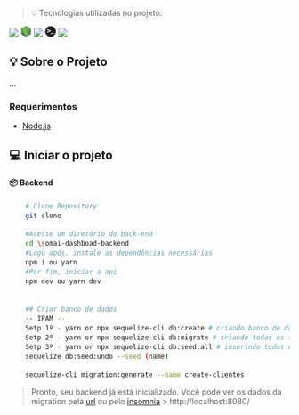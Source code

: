 > 💡 Tecnologias utilizadas no projeto:

<code><img height="20" src="https://sequelize.org/v6/image/brand_logo.png"></code>
<code><img height="20" src="https://raw.githubusercontent.com/github/explore/80688e429a7d4ef2fca1e82350fe8e3517d3494d/topics/nodejs/nodejs.png"></code>
<code><img height="20" src="https://cdn.iconscout.com/icon/free/png-512/postgresql-226047.png"></code>
<code><img height="20" src="https://raw.githubusercontent.com/github/explore/80688e429a7d4ef2fca1e82350fe8e3517d3494d/topics/terminal/terminal.png"></code>
<code><img height="20" src="https://upload.wikimedia.org/wikipedia/commons/thumb/9/9a/Visual_Studio_Code_1.35_icon.svg/1024px-Visual_Studio_Code_1.35_icon.svg.png"></code>


## 💡 Sobre o Projeto

...

### Requerimentos

- [Node.js](https://nodejs.org/en/download/) 

## 💻 Iniciar o projeto

#### 📦 Backend

```bash
    # Clone Repository
    git clone 

    #Acesse um diretório do back-end
    cd \somai-dashboad-backend
    #Logo após, instale as dependências necessárias
    npm i ou yarn
    #Por fim, iniciar a api
    npm dev ou yarn dev


    ## Criar banco de dados
    -- IPAM --
    Setp 1º - yarn or npx sequelize-cli db:create # criando banco de dados
    Setp 2º - yarn or npx sequelize-cli db:migrate # criando todas as tabeals
    Setp 3º - yarn or npx sequelize-cli db:seed:all # inserindo todas os dados da seeds
    sequelize db:seed:undo --seed (name)

    sequelize-cli migration:generate --name create-clientes
```

> Pronto, seu backend já está inicializado. Você pode ver os dados da migration pela [url](http://localhost:8080/) ou pelo [insomnia](https://insomnia.rest/download/) > http://localhost:8080/
